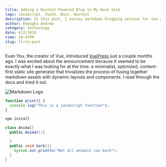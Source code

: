 ```yaml
---
title: Adding a Nuxtent-Powered Blog to My Nuxt Site
tags: JavaScript, VueJS, Nuxt, Nuxtent
description: In this post, I survey markdown blogging options for Vue and React, and briefly describe the process of adding a blog to my Nuxt site using the currently unmaintained Nuxtent module.
author: Ekwugha Andrew
category: technology
date: 4/2/2019
time: 10:47PM
slug: first-post
---
```



Evan You, the creator of Vue, introduced [VuePress](https://vuepress.vuejs.org/) just a couple months ago. I was excited about the announcement because it seemed to be exactly what I was looking for at the time: a minimalist, optimized, content-first static site generator that trivializes the process of fusing together markdown assets with dynamic layouts and components. I read through the docs and tried it out.

<ImageView
src="/_nuxt/assets/img/bottom.jpg"/>

![Markdown Logo](https://markdown-here.com/img/icon256.png)

```js
function print() {
  console.log("This is a javaScript function");
}
```

```bash
npm install
```

<ImageView
src="/_nuxt/assets/img/blog3.jpg"/>

<image-view
src='/_nuxt/assets/img/blog3.jpg'><image-view>

```java
class Animal{
  public Animal(){

  }
  public void bark(){
    System.out.println("Not all animals can bark");
  }
}
```
